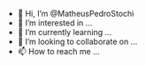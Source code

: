 - 👋 Hi, I’m @MatheusPedroStochi
- 👀 I’m interested in ...
- 🌱 I’m currently learning ...
- 💞️ I’m looking to collaborate on ...
- 📫 How to reach me ...

<!---
MatheusPedroStochi/MatheusPedroStochi is a ✨ special ✨ repository because its `README.md` (this file) appears on your GitHub profile.
You can click the Preview link to take a look at your changes.
--->
